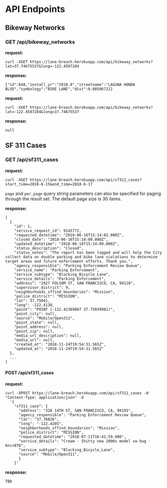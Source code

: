 # API Endpoints

## Bikeway Networks

### GET /api/bikeway_networks

**request:** 
```
curl -XGET https://lane-breach.herokuapp.com/api/bikeway_networks?lat=37.74675537&long=-122.4587284
```

**response:**
```
{"id":648,"install_yr":"2010.0","streetname":"LAGUNA HONDA BLVD","symbology":"BIKE LANE","dist":0.00506722}
```

**request:**
```
curl -XGET https://lane-breach.herokuapp.com/api/bikeway_networks?lat=-122.4587284&long=37.74675537
```

**response:**
```
null
```

## SF 311 Cases

### GET /api/sf311_cases

**request:**
```
curl -XGET https://lane-breach.herokuapp.com/api/sf311_cases?start_time=2018-6-15&end_time=2018-6-17
```

`page` and `per_page` query string parameters can also be specified for paging through the result set.
The default page size is 30 items.

**response:**
```
[
  {
    "id": 1,
    "service_request_id": 9145772,
    "requested_datetime": "2018-06-16T15:14:02.000Z",
    "closed_date": "2018-06-16T15:14:09.000Z",
    "updated_datetime": "2018-06-16T15:14:09.000Z",
    "status_description": "Closed",
    "status_notes": "The report has been logged and will help the City collect data on double parking and bike lane violations to determine target areas and future enforcement efforts. Thank you.",
    "agency_responsible": "Parking Enforcement Review Queue",
    "service_name": "Parking Enforcement",
    "service_subtype": "Blocking_Bicycle_Lane",
    "service_details": "Parking Enforcement",
    "address": "2927 FOLSOM ST, SAN FRANCISCO, CA, 94110",
    "supervisor_district": 9,
    "neighborhoods_sffind_boundaries": "Mission",
    "police_district": "MISSION",
    "lat": 37.75041,
    "long": -122.4138,
    "point": "POINT (-122.41369887 37.75039981)",
    "point_city": null,
    "source": "Mobile/Open311",
    "point_state": null,
    "point_address": null,
    "point_zip": null,
    "media_url_description": null,
    "media_url": null,
    "created_at": "2018-11-24T19:54:31.565Z",
    "updated_at": "2018-11-24T19:54:31.565Z"
  },
  ...
]
```

#### POST /api/sf311_cases

**request:**
```
curl -XPOST https://lane-breach.herokuapp.com/api/sf311_cases -H "Content-Type: application/json" -d
  '{
    "sf311_case": {
      "address": "326 14TH ST, SAN FRANCISCO, CA, 94103",
      "agency_responsible": "Parking Enforcement Review Queue",
      "lat": "37.76826",
      "long": "-122.4205",
      "neighborhoods_sffind_boundaries": "Mission",
      "police_district": "MISSION",
      "requested_datetime": "2018-07-11T16:41:59.000",
      "service_details": "Cream - Shitty new 2000s model vw bug - 6ncv876",
      "service_subtype": "Blocking_Bicycle_Lane",
      "source": "Mobile/Open311",
      }
    }'
```

**response:**
```
TBD
```
